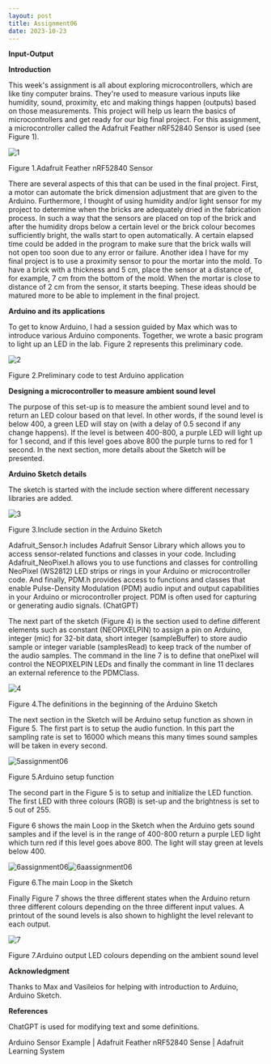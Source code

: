 ```yaml
---
layout: post
title: Assignment06
date: 2023-10-23
---
```



**Input-Output**



**Introduction**

This week's assignment is all about exploring microcontrollers, which are like tiny computer brains. They're used to measure various inputs like humidity, sound, proximity, etc and making things happen (outputs) based on those measurements. This project will help us learn the basics of microcontrollers and get ready for our big final project. For this assignment, a microcontroller called the Adafruit Feather nRF52840 Sensor is used (see Figure 1).

![1](1.jpg)

Figure 1.Adafruit Feather nRF52840 Sensor



There are several aspects of this that can be used in the final project. First, a motor can automate the brick dimension adjustment that are given to the Arduino. Furthermore, I thought of using humidity and/or light sensor for my project to determine when the bricks are adequately dried in the fabrication process. In such a way that the sensors are placed on top of the brick and after the humidity drops below a certain level or the brick colour becomes sufficiently bright, the walls start to open automatically. A certain elapsed time could be added in the program to make sure that the brick walls will not open too soon due to any error or failure.
Another idea I have for my final project is to use a proximity sensor to pour the mortar into the mold. To have a brick with a thickness and 5 cm, place the sensor at a distance of, for example, 7 cm from the bottom of the mold. When the mortar is close to distance of 2 cm from the sensor, it starts beeping.
These ideas should be matured more to be able to implement in the final project.



**Arduino and its applications**

To get to know Arduino, I had a session guided by Max which was to introduce various Arduino components. Together, we wrote a basic program to light up an LED in the lab. Figure 2 represents this preliminary code.

![2](2.jpg)

Figure 2.Preliminary code to test Arduino application



**Designing a microcontroller to measure ambient sound level**

The purpose of this set-up is to measure the ambient sound level and to return an LED colour based on that level. In other words, if the sound level is below 400, a green LED will stay on (with a delay of 0.5 second if any change happens). If the level is between 400-800, a purple LED will light up for 1 second, and if this level goes above 800 the purple turns to red for 1 second. In the next section, more details about the Sketch will be presented.


**Arduino Sketch details**

The sketch is started with the include section where different necessary libraries are added.


![3](3.jpg)

Figure 3.Include section in the Arduino Sketch


Adafruit_Sensor.h includes Adafruit Sensor Library which allows you to access sensor-related functions and classes in your code. Including Adafruit_NeoPixel.h allows you to use functions and classes for controlling NeoPixel (WS2812) LED strips or rings in your Arduino or microcontroller code. And finally, PDM.h provides access to functions and classes that enable Pulse-Density Modulation (PDM) audio input and output capabilities in your Arduino or microcontroller project. PDM is often used for capturing or generating audio signals. (ChatGPT)

The next part of the sketch (Figure 4) is the section used to define different elements such as constant (NEOPIXELPIN) to assign a pin on Arduino, integer (mic) for 32-bit data, short integer (sampleBuffer) to store audio sample or integer variable (samplesRead) to keep track of the number of the audio samples. The command in the line 7 is to define that onePixel will control the NEOPIXELPIN LEDs and finally the commant in line 11 declares an external reference to the PDMClass.

![4](4.jpg)

Figure 4.The definitions in the beginning of the Arduino Sketch


The next section in the Sketch will be Arduino setup function as shown in Figure 5. The first part is to setup the audio function. In this part the sampling rate is set to 16000 which means this many times sound samples will be taken in every second. 

![5assignment06](5assignment06.jpg)

Figure 5.Arduino setup function



The second part in the Figure 5 is to setup and initialize the LED function. The first LED with three colours (RGB) is set-up and the brightness is set to 5 out of 255.

Figure 6 shows the main Loop in the Sketch when the Arduino gets sound samples and if the level is in the range of 400-800 return a purple LED light which turn red if this level goes above 800. The light will stay green at levels below 400.

![6assignment06](6assignment06.jpg)![6aassignment06](6aassignment06.jpg)

Figure 6.The main Loop in the Sketch


Finally Figure 7 shows the three different states when the Arduino return three different colours depending on the three different input values. A printout of the sound levels is also shown to highlight the level relevant to each output.

![7](7.jpg)

Figure 7.Arduino output LED colours depending on the ambient sound level


**Acknowledgment**


Thanks to Max and Vasileios for helping with introduction to Arduino, Arduino Sketch.


**References**


ChatGPT is used for modifying text and some definitions.

Arduino Sensor Example | Adafruit Feather nRF52840 Sense | Adafruit Learning System


